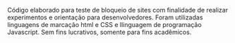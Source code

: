 Código elaborado para teste de bloqueio de sites com finalidade de realizar experimentos e orientação para desenvolvedores.
Foram utilizadas linguagens de marcação html e CSS e llinguagem de programação Javascript.
Sem fins lucrativos, somente para fins acadêmicos.
